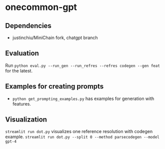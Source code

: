 # onecommon-gpt

## Dependencies
* justinchiu/MiniChain fork, chatgpt branch

## Evaluation
Run `python eval.py --run_gen --run_refres --refres codegen --gen feat`
for the latest.

## Examples for creating prompts
* `python get_prompting_examples.py` has examples for generation with features.

## Visualization
`streamlit run dot.py` visualizes one reference resolution with codegen example.
`streamlit run dot.py --split 0 --method parsecodegen --model gpt-4`
